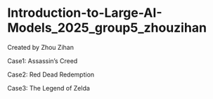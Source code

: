 # Introduction-to-Large-AI-Models_2025_group5_zhouzihan

Created by Zhou Zihan

Case1: Assassin’s Creed

Case2: Red Dead Redemption

Case3: The Legend of Zelda
